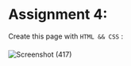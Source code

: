 # Assignment 4:
Create this page with ```HTML && CSS``` :
####
![Screenshot (417)](https://user-images.githubusercontent.com/91725214/159155383-f88b4795-8cac-4c86-9bf6-6cde52aba74e.png)
